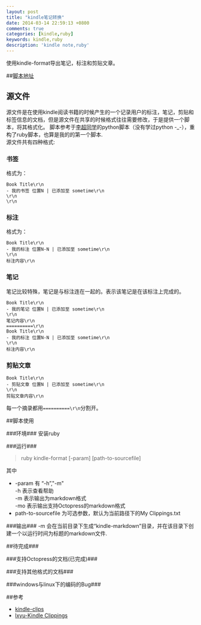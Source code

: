 ```yaml
---
layout: post
title: "kindle笔记转换"
date: 2014-03-14 22:59:13 +0800
comments: true
categories: [kindle,ruby]
keywords: kindle,ruby
description: 'kindle note,ruby' 
---
```


使用kindle-format导出笔记，标注和剪贴文章。

##[脚本地址](https://github.com/UnkelTao/kindle-note-format)

## 源文件
源文件是在使用kindle阅读书籍的时候产生的一个记录用户的标注，笔记，剪贴和标签信息的文档，但是源文件在共享的时候格式往往需要修改，于是提供一个脚本，将其格式化。 
脚本参考于[李超同学](http://minejo.github.io/blog/2014/02/18/shi-yong-kindlebi-ji-lai-zuo-fortuneming-yan/)的python脚本（没有学过python -_-），重构了ruby脚本，也算是我的的第一个脚本.  
源文件共有四种格式:
<!-- more -->

### 书签 ###

格式为：

    Book Title\r\n
    - 我的书签 位置N | 已添加至 sometime\r\n
    \r\n
    \r\n

### 标注 ###
格式为：

    Book Title\r\n
    - 我的标注 位置N-N | 已添加至 sometime\r\n
    \r\n
    标注内容\r\n

### 笔记 ###
笔记比较特殊，笔记是与标注连在一起的。表示该笔记是在该标注上完成的。

    Book Title\r\n
    - 我的笔记 位置N | 已添加至 sometime\r\n
    \r\n
    笔记内容\r\n
    ==========\r\n
    Book Title\r\n
    - 我的标注 位置N-N | 已添加至 sometime\r\n
    \r\n
    标注内容\r\n

### 剪贴文章 ###

    Book Title\r\n
    - 剪贴文章 位置N | 已添加至 sometime\r\n
    \r\n
    剪贴文章内容\r\n

每一个摘录都用`==========\r\n`分割开。

##脚本使用

###环境###
安装ruby

###运行###
>ruby kindle-format [-param] [path-to-sourcefile]

其中 

*   -param 有 “-h”,"-m"   
    -h 表示查看帮助   
    -m 表示输出为markdown格式  
    -mo 表示输出支持Octopress的markdown格式 
*   path-to-sourcefile 为可选参数，默认为当前路径下的My Clippings.txt   


###输出###
-m 会在当前目录下生成“kindle-markdown”目录，并在该目录下创建一个以运行时间为标题的markdown文件. 

##待完成###

###支持Octopress的文档(已完成)###

###支持其他格式的文档###

###windows与linux下的编码的Bug###

##参考
* [kindle-clips](https://github.com/minejo/kindle-clips)  
* [lxyu-Kindle Clippings](https://github.com/lxyu/kindle-clippings)




